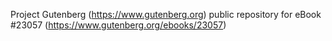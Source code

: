 Project Gutenberg (https://www.gutenberg.org) public repository for eBook #23057 (https://www.gutenberg.org/ebooks/23057)
